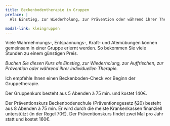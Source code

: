 ```yaml
---
title: Beckenbodentherapie in Gruppen
preface: |
  Als Einstieg, zur Wiederholung, zur Prävention oder während ihrer Therapie.

modal-link: kleingruppen
---
```


Viele Wahrnehmungs-, Entspannungs-, Kraft- und Atemübungen können gemeinsam in einer Gruppe erlernt werden.
So bekommen Sie viele Stunden zu einem günstigen Preis.

*Buchen Sie diesen Kurs als Einstieg, zur Wiederholung, zur Auffrischen, zur Prävention oder während ihrer individuellen Therapie.*

Ich empfehle Ihnen einen Beckenboden-Check vor Beginn der Gruppetherapie.

Der Gruppenkurs besteht aus 5 Abenden à 75 min. und kostet 140€.

Der Präventionskurs Beckenbodenschule (Präventionsgesetz §20) besteht aus 8 Abenden à 75 min.
Er wird durch die meiste Krankenkassen finanziell unterstützt (in der Regel 70€).
Der Präventionskurs findet zwei Mal pro Jahr statt und kostet 160€.
